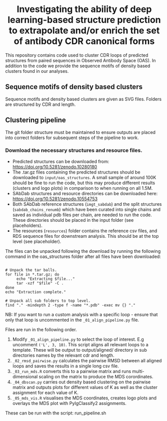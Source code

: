 <div align="center">    
 
# Investigating the ability of deep learning-based structure prediction to extrapolate and/or enrich the set of antibody CDR canonical forms

</div>

This repository contains code used to cluster CDR loops of predicted structures from paired sequences in Observed Antibody Space (OAS). In addition to the code we provide the sequence motifs of density based clusters found in our analyses.

## Sequence motifs of density based clusters
Sequence motifs and density based clusters are given as SVG files. Folders are structured by CDR and length.

## Clustering pipeline

The git folder structure must be maintained to ensure outputs are placed into correct folders for subsequent steps of the pipeline to work.

### Download the necessary structures and resource files.

- Predicted structures can be downloaded from: https://doi.org/10.5281/zenodo.10280180
- The .tar.gz files containing the predicted structures should be downloaded to ``` input/oas_structures ```. A small sample of around 100K should be fine to run the code, but this may produce different results (clusters and logo plots) in comparison to when running on all 1.5M.
- SAbDab structures and resource directories can be downloaded here: https://doi.org/10.5281/zenodo.10554753
- Both SAbDab reference structures (```imgt_sabdab```) and the split structures (```sabdab_chains_renumb```) which have been curated into single chains and saved as individual pdb files per chain, are needed to run the code. These directories should be placed in the input folder (see placeholders). 
- The resources (```resources```) folder contains the reference csv files, and RDS sequence files for downstream analysis. This should be at the top level (see placeholder).




The files can be unpacked following the download by running the following command in the oas_structures folder after all files have been downloaded:

```

# Unpack the tar balls.
for file in *.tar.gz; do
     echo "Extracting $file..."
     tar -xzf "$file" -C .
done
echo "Extraction complete."

# Unpack all sub folders to top level.
find "." -mindepth 2 -type f -name "*.pdb" -exec mv {} "." 
```

NB: If you want to run a custom analysis with a specific loop - ensure that only that loop is uncommented in the ```_01_align_pipeline.py``` file.

Files are run in the following order.
1. Modify ```_01_align_pipeline.py``` to select the loop of interest. E.g uncomment ```('L', 3, 10)```. This script aligns all relevant loops to a template. These will be output to output/aligned/ directory in sub directories names by the relevant cdr and length.
2. ```_02_rmsd_pairwise.py``` calculates the pairwise RMSD between all aligned loops and saves the results in a single long csv file.
3. ```_03_run_mds.R``` converts this to a pairwise matrix and runs multi-dimensional scaling on the matrix to produce the MDS corordinates.
4. ```_04_dbscan.py``` carries out density based clustering on the pairwise matrix and outputs plots for different values of K as well as the cluster assignment for each value of K.
5. ```_05_mds_vis.R``` visualises the MDS coordinates, creates logo plots and overlays the MDS plot with PyIgClassify2 assignments.

These can be run with the script:
run_pipeline.sh

